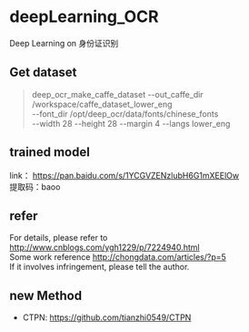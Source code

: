 # deepLearning_OCR
Deep Learning on 身份证识别    
## Get dataset
>deep_ocr_make_caffe_dataset --out_caffe_dir /workspace/caffe_dataset_lower_eng \
                   --font_dir /opt/deep_ocr/data/fonts/chinese_fonts \
                   --width 28 --height 28 --margin 4 --langs lower_eng
## trained model
link：  https://pan.baidu.com/s/1YCGVZENzlubH6G1mXEElOw        
提取码：baoo 
## refer
For details, please refer to  http://www.cnblogs.com/ygh1229/p/7224940.html       
Some work reference http://chongdata.com/articles/?p=5       
If it involves infringement, please tell the author.

## new Method
- CTPN: https://github.com/tianzhi0549/CTPN
